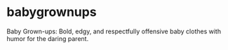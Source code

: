 # babygrownups
Baby Grown-ups: Bold, edgy, and respectfully offensive baby clothes with humor for the daring parent.
